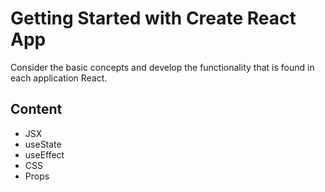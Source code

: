# Getting Started with Create React App

Consider the basic concepts and develop the functionality that is found in each application React.

## Content

- JSX
- useState
- useEffect
- CSS
- Props


